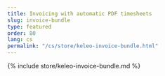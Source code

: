 ```yaml
---
title: Invoicing with automatic PDF timesheets
slug: invoice-bundle
type: featured
order: 80
lang: cs
permalink: "/cs/store/keleo-invoice-bundle.html"
---
```


{% include store/keleo-invoice-bundle.md %}
